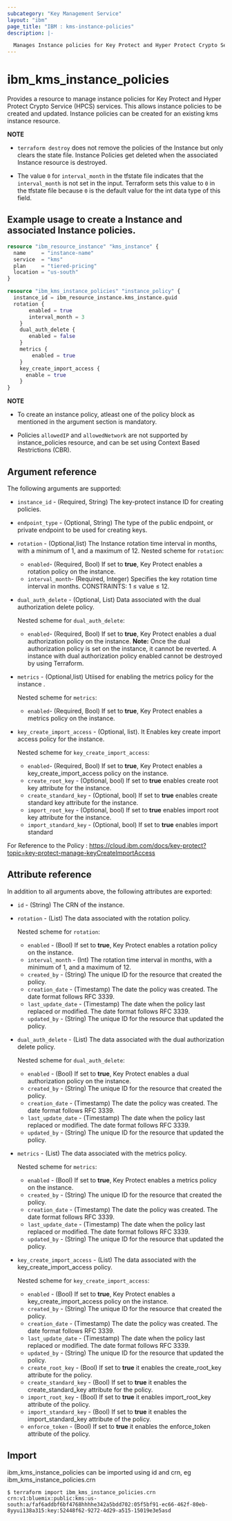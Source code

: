 ```yaml
---
subcategory: "Key Management Service"
layout: "ibm"
page_title: "IBM : kms-instance-policies"
description: |-

  Manages Instance policies for Key Protect and Hyper Protect Crypto Service (HPCS) services
---
```


# ibm_kms_instance_policies

Provides a resource to manage instance policies for Key Protect and Hyper Protect Crypto Service (HPCS) services. This allows instance policies to be created and updated. Instance policies can be created for an existing kms instance resource.

**NOTE**
- `terraform destroy` does not remove the policies of the Instance but only clears the state file. Instance Policies get deleted when the associated Instance resource is destroyed.

- The value `0` for `interval_month` in the tfstate file indicates that the `interval_month` is not set in the input. Terraform sets this value to `0` in the tfstate file because `0` is the default value for the int data type of this field.


## Example usage to create a Instance and associated Instance policies.

```terraform
resource "ibm_resource_instance" "kms_instance" {
  name     = "instance-name"
  service  = "kms"
  plan     = "tiered-pricing"
  location = "us-south"
}

resource "ibm_kms_instance_policies" "instance_policy" {
  instance_id = ibm_resource_instance.kms_instance.guid
  rotation {
       enabled = true
       interval_month = 3
    }
    dual_auth_delete {
       enabled = false
    }
    metrics {
        enabled = true
    }
    key_create_import_access {
      enable = true
    }
}

```

**NOTE** 
- To create an instance policy, atleast one of the policy block as mentioned in the argument section is mandatory.

- Policies `allowedIP` and `allowedNetwork` are not supported by instance_policies resource, and can be set using Context Based Restrictions (CBR).
## Argument reference

The following arguments are supported:



- `instance_id` - (Required, String) The key-protect instance ID for creating policies.
- `endpoint_type` - (Optional, String) The type of the public endpoint, or private endpoint to be used for creating keys.

- `rotation` - (Optional,list) The Instance rotation time interval in months, with a minimum of 1, and a maximum of 12.
  Nested scheme for `rotation`:

    - `enabled`- (Required, Bool) If set to **true**, Key Protect enables a rotation policy on the instance.
    - `interval_month`- (Required, Integer) Specifies the key rotation time interval in months. CONSTRAINTS: 1 ≤ value ≤ 12.
- `dual_auth_delete` - (Optional, List) Data associated with the dual authorization delete policy.

    Nested scheme for `dual_auth_delete`:
    - `enabled`- (Required, Bool) If set to **true**, Key Protect enables a dual authorization policy on the instance. **Note:** Once the dual authorization policy is set on the instance, it cannot be reverted. A instance with dual authorization policy enabled cannot be destroyed by using Terraform.
- `metrics` - (Optional,list) Utiised for enabling the metrics policy for the instance . 

  Nested scheme for `metrics`:

    - `enabled`- (Required, Bool) If set to **true**, Key Protect enables a metrics policy on the instance.
- `key_create_import_access` - (Optional, list). It Enables key create import access policy for the instance.

    Nested scheme for `key_create_import_access`:

    - `enabled`- (Required, Bool) If set to **true**, Key Protect enables a key_create_import_access policy on the instance.
    - `create_root_key` - (Optional, bool) If set to **true** enables create root key attribute for the instance.
    - `create_standard_key` - (Optional, bool) If set to **true** enables create standard key attribute for the instance.
    - `import_root_key` - (Optional, bool) If set to **true** enables import root key attribute for the instance.
    - `import_standard_key` - (Optional, bool) If set to **true** enables import standard


For Reference to the Policy : https://cloud.ibm.com/docs/key-protect?topic=key-protect-manage-keyCreateImportAccess

## Attribute reference

In addition to all arguments above, the following attributes are exported:

- `id` - (String) The CRN of the instance.
- `rotation` - (List) The data associated with the rotation policy.

    Nested scheme for `rotation`:
    - `enabled` - (Bool) If set to **true**, Key Protect enables a rotation policy on the instance.
    - `interval_month` - (Int) The rotation time interval in months, with a minimum of 1, and a maximum of 12.
    - `created_by` - (String) The unique ID for the resource that created the policy.
    - `creation_date` - (Timestamp) The date the policy was created. The date format follows RFC 3339.
    - `last_update_date` - (Timestamp)  The date when the policy last replaced or modified. The date format follows RFC 3339.
    - `updated_by` - (String) The unique ID for the resource that updated the policy.

- `dual_auth_delete` - (List) The data associated with the dual authorization delete policy.

     Nested scheme for `dual_auth_delete`:
     - `enabled` - (Bool) If set to **true**, Key Protect enables a dual authorization policy on the instance.
     - `created_by` - (String) The unique ID for the resource that created the policy.
     - `creation_date` - (Timestamp) The date the policy was created. The date format follows RFC 3339.
     - `last_update_date` - (Timestamp)  The date when the policy last replaced or modified. The date format follows RFC 3339.
     - `updated_by` - (String) The unique ID for the resource that updated the policy.

- `metrics` - (List) The data associated with the metrics policy.

     Nested scheme for `metrics`:
     - `enabled` - (Bool) If set to **true**, Key Protect enables a metrics policy on the instance.
     - `created_by` - (String) The unique ID for the resource that created the policy.
     - `creation_date` - (Timestamp) The date the policy was created. The date format follows RFC 3339.
     - `last_update_date` - (Timestamp)  The date when the policy last replaced or modified. The date format follows RFC 3339.
     - `updated_by` - (String) The unique ID for the resource that updated the policy.

- `key_create_import_access` - (List) The data associated with the key_create_import_access policy.

     Nested scheme for `key_create_import_access`:
     - `enabled` - (Bool) If set to **true**, Key Protect enables a key_create_import_access policy on the instance.
     - `created_by` - (String) The unique ID for the resource that created the policy.
     - `creation_date` - (Timestamp) The date the policy was created. The date format follows RFC 3339.
     - `last_update_date` - (Timestamp)  The date when the policy last replaced or modified. The date format follows RFC 3339.
     - `updated_by` - (String) The unique ID for the resource that updated the policy.
     - `create_root_key` - (Bool) If set to **true** it enables the create_root_key attribute for the policy.
     - `create_standard_key` - (Bool) If set to **true** it enables the create_standard_key attribute for the policy.
     - `import_root_key` - (Bool) If set to **true** it enables import_root_key attribute of the policy.
     - `import_standard_key` - (Bool) If set to **true** it enables the import_standard_key attribute of the policy.
     - `enforce_token` - (Bool) If set to **true** it enables the enforce_token attribute of the policy.




## Import

ibm_kms_instance_policies can be imported using id and crn, eg ibm_kms_instance_policies.crn

```
$ terraform import ibm_kms_instance_policies.crn crn:v1:bluemix:public:kms:us-south:a/faf6addbf6bf4768hhhhe342a5bdd702:05f5bf91-ec66-462f-80eb-8yyui138a315:key:52448f62-9272-4d29-a515-15019e3e5asd
```